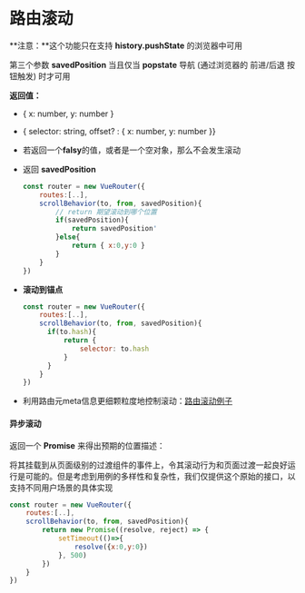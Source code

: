 # 路由滚动

**注意：**这个功能只在支持 **history.pushState** 的浏览器中可用

第三个参数 **savedPosition** 当且仅当 **popstate** 导航 (通过浏览器的 前进/后退 按钮触发) 时才可用

**返回值：**

* { x: number, y: number }

* { selector: string, offset? : { x: number, y: number }}

* 若返回一个**falsy**的值，或者是一个空对象，那么不会发生滚动

* 返回 **savedPosition**

  ```javascript
  const router = new VueRouter({
      routes:[..],
      scrollBehavior(to, from, savedPosition){
          // return 期望滚动到哪个位置
          if(savedPosition){
              return savedPosition'
          }else{
              return { x:0,y:0 }
          }
      }
  })
  ```

* **滚动到锚点**

  ```javascript
  const router = new VueRouter({
      routes:[..],
      scrollBehavior(to, from, savedPosition){
  		if(to.hash){
  			return {
  				selector: to.hash
  			}
  		}
      }
  })
  ```

* 利用路由元meta信息更细颗粒度地控制滚动：[路由滚动例子](https://github.com/vuejs/vue-router/blob/dev/examples/scroll-behavior/app.js)

#### 异步滚动

返回一个 **Promise** 来得出预期的位置描述：

将其挂载到从页面级别的过渡组件的事件上，令其滚动行为和页面过渡一起良好运行是可能的。但是考虑到用例的多样性和复杂性，我们仅提供这个原始的接口，以支持不同用户场景的具体实现

```javascript
const router = new VueRouter({
    routes:[..],
    scrollBehavior(to, from, savedPosition){
		return new Promise((resolve, reject) => {
            setTimeout(()=>{
                resolve({x:0,y:0})
            }, 500)
        })
    }
})
```

